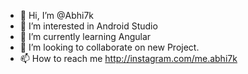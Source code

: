 - 👋 Hi, I’m @Abhi7k
- 👀 I’m interested in Android Studio
- 🌱 I’m currently learning Angular
- 💞️ I’m looking to collaborate on new Project.
- 📫 How to reach me http://instagram.com/me.abhi7k

<!---
Abhi7k/Abhi7k is a ✨ special ✨ repository because its `README.md` (this file) appears on your GitHub profile.
You can click the Preview link to take a look at your changes.
--->
